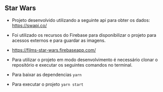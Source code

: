 ## Star Wars

- Projeto desenvolvido utilizando a seguinte api para obter os dados: https://swapi.co/
- Foi utilizado os recursos do Firebase para disponibilizar o projeto para acessos externos e para guardar as imagens.
- https://films-star-wars.firebaseapp.com/

- Para utilizar o projeto em modo desenvolvimento é necessário clonar o repositório e executar os seguintes comandos no terminal.
- Para baixar as dependencias
`
yarn
`
- Para executar o projeto
`
yarn start
`

